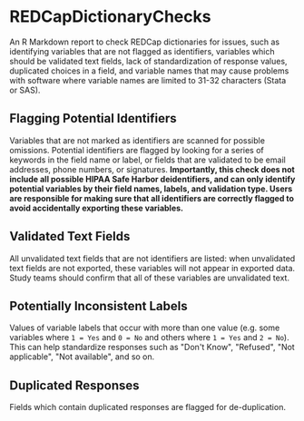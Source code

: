 # REDCapDictionaryChecks
An R Markdown report to check REDCap dictionaries for issues, such as identifying variables that are not flagged as identifiers, variables which should be validated text fields, lack of standardization of response values, duplicated choices in a field, and variable names that may cause problems with software where variable names are limited to 31-32 characters (Stata or SAS).

## Flagging Potential Identifiers
Variables that are not marked as identifiers are scanned for possible omissions. Potential identifiers are flagged by looking for a series of keywords in the field name or label, or fields that are validated to be email addresses, phone numbers, or signatures. **Importantly, this check does not include all possible HIPAA Safe Harbor deidentifiers, and can only identify potential variables by their field names, labels, and validation type. Users are responsible for making sure that all identifiers are correctly flagged to avoid accidentally exporting these variables.**

## Validated Text Fields
All unvalidated text fields that are not identifiers are listed: when unvalidated text fields are not exported, these variables will not appear in exported data. Study teams should confirm that all of these variables are unvalidated text.

## Potentially Inconsistent Labels
Values of variable labels that occur with more than one value (e.g. some variables where `1 = Yes` and `0 = No` and others where `1 = Yes` and `2 = No`). This can help standardize responses such as "Don't Know", "Refused", "Not applicable", "Not available", and so on.

## Duplicated Responses
Fields which contain duplicated responses are flagged for de-duplication.
